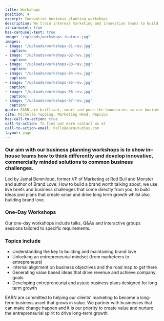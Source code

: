 ```yaml
---
title: Workshops
position: 4
excerpt: Innovative business planning workshops
description: We train internal marketing and innovation teams to build disruptive and entrepreneurial business plans
is-carousel: true
has-carousel-text: true
image: "/uploads/workshops-feature.jpg"
images:
- image: "/uploads/workshops-01-rev.jpg"
  caption:
- image: "/uploads/workshops-02-rev.jpg"
  caption:
- image: "/uploads/workshops-03-rev.jpg"
  caption: 
- image: "/uploads/workshops-04-rev.jpg"
  caption: 
- image: "/uploads/workshops-05-rev.jpg"
  caption: 
- image: "/uploads/workshops-06-rev.jpg"
  caption: 
- image: "/uploads/workshops-07-rev.jpg"
  caption: 
quote: EARN are brilliant, smart and push the boundaries as our business partners
cite: Michelle Topping, Marketing Head, PepsiCo
has-call-to-action: true
call-to-action: To find out more contact us at
call-to-action-email: hello@earnstudios.com
layout: page
---
```


### Our aim with our business planning workshops is to show in–house teams how to think differently and develop innovative, commercially minded solutions to common business challenges.

Led by Jamal Benmiloud, former VP of Marketing at Red Bull and Monster and author of Brand Love: How to build a brand worth talking about, we use live briefs and business challenges that come directly from you, to build ideas and plans that create value and drive long term growth whilst also building brand love.

### One-Day Workshops
Our one-day workshops include talks, Q&As and interactive groups sessions tailored to specific requirements. 

### Topics include

- Understanding the key to building and maintaining brand love
- Unlocking an entrepreneurial mindset (from marketeers to entrepreneurs)
- Internal alignment on business objectives and the road map to get there
- Generating value based ideas that drive revenue and achieve company goals
- Developing entrepreneurial and astute business plans designed for long term growth

EARN are committed to helping our clients’ marketing to become a long-term business asset that grows in value. We partner with businesses that can make change happen and it is our priority to create value and nurture the entrepreneurial spirit to drive long-term growth.